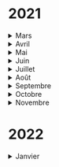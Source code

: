 # 2021

<details>
<summary>Mars</summary>
<br>
===== Rubrique: logiciels libres ======    

* Découverte de la Free Software Fondation , l'organisme dérrière les outils GNU et la license GPL: https://www.fsf.org/ 
* Actualités FSF: Libre planet 2021 https://libreplanet.org/2021/
* Trouver des alternatives libres:  
    Grâce au site de la FSF: https://directory.fsf.org/wiki/Main_Page  
    Grâce au site : https://alternativeto.net/ ( libres ou pas)


## Projets

Besoins internes ( pour l'organisation) 

    - Comment gérer le pricing par projet sur AWS ? 

    - Comment gérer les noms de domaine par projets ? 

    - Avoir un espace partagé pour les documents qui soit libre et facile d'usage


Besoins projet mtchoun-mouh 

    - https://github.com/mongulu-cm/mtchoun-mouh/issues 


## Recommandations

J'ai recommandé Making sense of stream processing de Martin Klepmann qui a changé ma façon de voir l' informatique radicalement en 2016.  
 https://assets.confluent.io/m/2a60fabedb2dfbb1/original/20190307-EB-Making_Sense_of_Stream_Processing_Confluent.pdf
<br>
</details>

<details>
<summary>Avril</summary>
<br>
===== Rubrique Découverte pair à pair ====  

	Discussions randomisés 2 à 2 avec la roue de la fortune  
	Room 01:  Ngkm & Pat
	Room 02: Fbla & Dim T
	Room 03: Pscline & Ctian
	Room 04: Tkm & Eric


===== Rubrique: logiciels libres ======

Découverte OSS Cameroon

	 - https://github.com/osscameroon
	 - https://osscameroon.com
	 - https://www.notion.so/About-OSS-Cameroon-French-cf1e5a1e9b8f4040b4cf10cca7145376
	
FR Droid: le playstore libre

	- https://f-droid.org/fr/ ( fait écho au projet App store kmer d' OSS)

## Projets

   ==== Interne =====

   Partage de fichier via l'outil de synchro P2P:  https://syncthing.net/  [ à installer par tous ]  
   Proposition ajout d'un nouveau critère sur le nom du projet:   https://github.com/mongulu-cm/nje/issues/1  
   Proposition d'update du critère sur la complexité ( pas bien explicite)  
   
   Besoins pour le mois qui suit:
```
   - Relecture du site web pour correction des fautes: https://github.com/mongulu-cm/nje/issues/2
   - deltachat notification à regarder: https://kanban.picasoft.net/b/3k7ryaLS56mysgMEJ/mois-03/5YWG5Gm8LPKFQ5Bqa
   - process de Merge request: https://kanban.picasoft.net/b/3k7ryaLS56mysgMEJ/mois-03/3Bth6CPNSBdCPLoKQ

```

   ==== Mtchoun-mouh ====  
   Issues prises:
 Pat D: https://github.com/mongulu-cm/mtchoun-mouh/issues/17 
   2. Tests d'intégration/Unitaires: Fabiola/Dimitri D. ( définir comment travailler )
   Issues corrigés:
	   -  terraform remote state - https://github.com/mongulu-cm/mtchoun-mouh/issues/5
  Issues nouvelles:
        -    https://github.com/mongulu-cm/mtchoun-mouh/issues/29 ( Use terraform modules)
   
   Besoins pour le mois qui suit: https://github.com/mongulu-cm/mtchoun-mouh/issues
  
   ===== Nouveaux projets ====  
   Présentation d'une idée par Ctian.

	   -  Retours nombreux 
	   - L'aider à transformer en projet: https://kanban.picasoft.net/b/3k7ryaLS56mysgMEJ/mois-03/HTGpD7CYj2BZczo5W
	   - Sur facebook comme pas solution miracle doc bill : https://dol.roflcopter.fr/h/973MnrsxUSTG
   

## Partenariats

   ====== Partenariats ====
   1. Retour sur l'atelier JABA [ https://jabaspace.co/https://m.facebook.com/jabaspacecoworking/ ]
	   - Présentation de l'application JRME
			* Refonte du site http://www.jereussismonexamen.com/ en application mobile
			* https://m.facebook.com/jereussismonexamen/
			* https://www.facebook.com/2267041246897943/posts/2707233359545394/?sfnsn=scwspmo
        - Disponible sur syncthing
    2. ActivSpaces ( découverte OSS Cameroun)

   Besoins pour ces partenariats  
	   - https://kanban.picasoft.net/b/3k7ryaLS56mysgMEJ/mois-03


## Recommandations
    Un MOOC sur le libre:  https://mooc.chatons.org/course/view.php?id=3
<br>
</details>

<details>
<summary>Mai</summary>
<br>
===== Rubrique Découverte pair à pair ====  
Discussions ordre d'arrivée 2 à 2 avec la roue de la fortune  
Room 01:  Fernande  & Pasacline  & takam + Bill

# Projets

**Interne**

Tâches réalisés ce mois:

	- Pour avoir les notifications deltachat Android : ( validé)
	- Ajout du critère sur le nombre de mots avec tirets du projet max(2) + mise en forme (gras)
	- Mise à jour du nom du projet website sur github + Google analytics to matomo
	- Passage de R/W Capacity de DynamoDB de 5 à 1 car Up du pricing
	- Présentation du projet interne lobembe
	
	- Travail sur la définition de l'architecture Christian ( AWS AppSync)
	- Process de Merge Request: Ecrire des tests et faire des MR
	- Idées de partenariat avec OSS Cameroun :
			- Collaboration des idées de projet 
			- Partage de base de code ( modules/fonctions pareil) -  base de connaissance
			- Ateliers de vulgarisation ( culture numérique) sur le long terme
			- Eveil des consciences ( vulgarisation ) [ présents au cameroun en même temps des gens ]
			- Ateliers d'étonnement (partage)
   
Besoins pour le mois qui suit:

      - Règle écriture message commit ngankam 
             * lié à l' issue https://github.com/mongulu-cm/mtchoun-mouh/issues/7 pour terraform
             * Mettre en commentaire l'issue qu'on fixe comme ça close automatique
      - Ajouter lobembe à matomo
      - Trouver une alternative libre à https://fr.piliapp.com/random/wheel/
      - Trouver comment avoir les notifications deltachat pour ios
      
**Proposition d'update( nouveaux besoins qui nécessitent un vote )**

	-  Critère nom: le mettre en phonétique dans le titre github & trouver l'outil à préconiser ( libre) 
	-  Une  mailing list par projet ( à utiliser en lieu et place du mail du maintainer dans le code).

**Mtchoun-mouh**

   Tâches réalisés ce mois:
   
		   * Use a mailing list instead of the maintainer mail only
		   * Fix issue about mail reception by maintainer
		   * Added requirements.txt for lambda functions
   
   Besoins pour le mois qui suit: 

             * https://github.com/mongulu-cm/mtchoun-mouh/issues
	             - https://github.com/mongulu-cm/mtchoun-mouh/issues/33 + Contact nyem isabelle (urgent)
  
Nouveaux projets
```
	       Présentation du projet de Ctian.
```

===== Rubrique: Partenariats =====

```
   Tâches réalisés ce mois:
	- Présentation de ce qu'est les ateliers d'étonnement à ACTIVSPACES
	- Proposition thématique JABASPACE 
	

   Besoins pour ces partenariats :
	- Contact avec OSS Cameroun + essai planification d'une réunion
	- Aider Fabiola pour sa présentation JABA SPACES
```

## Numérique Cameroun

				* https://www.investiraucameroun.com/gestion-publique/1705-16379-la-conception-du-sigipes-ii-confiee-au-tunisien-simac-pour-4-2-milliards-de-fcfa-apres-une-perte-de-7-6-milliards
				* https://www.investiraucameroun.com/gestion-publique/3004-16318-fin-2021-le-canadien-nuran-wireless-aura-livre-a-orange-cameroun-122-sites-telecoms-a-installer-dans-les-zones-rurales
				* https://www.investiraucameroun.com/economie/0405-16326-desenclavement-numerique-le-cameroun-engage-la-dynamisation-de-231-telecentres-communautaires
				* https://www.stopblablacam.com/societe/3004-6474-numerique-universitaire-le-projet-presidentiel-n-est-pas-dans-l-impasse-d-apres-ministre-fame-ndongo


## Recommandations
	* Text fragment: https://web.dev/text-fragments/
<br>
</details>

<details>
<summary>Juin</summary>
<br>
===== Rubrique Découverte pair à pair ====  
Roue de la fortune

## Projets
Création lobembe


Tâches réalisés ce mois:

    https://kanban.picasoft.net/b/3k7ryaLS56mysgMEJ/mois-03


Besoins pour le mois qui suit:

    https://kanban.picasoft.net/b/nnjPAwwM3XhAhfC4T/mois-05


Proposition d'update( nouveaux besoins qui nécessitent un vote )

    Faire tourner la rubrique recommandation


Mtchoun-mouh

      Tâches réalisés ce mois:
            https://github.com/mongulu-cm/mtchoun-mouh/pulse/monthly 
            
      Besoins pour le mois qui suit:
            https://wtf.roflcopter.fr/pics/gallery#ktmzjtL0/Mp1wbusf.png
            https://github.com/mongulu-cm/mtchoun-mouh/issues

Mah-oum

Besoins pour le mois qui suit:

     https://github.com/mongulu-cm/mah-oum/issues


## Partenariats

- Retour discussion avec Mbarga de OSS Cameroun
- Retour sur l'atelier d'étonnement du 19/06

## Recommandations
- Recherche github direct au lieu de Google

## Numérique Cameroun

           *  https://www.investiraucameroun.com/economie/0306-16455-le-cameroun-renforce-la-traque-des-vehicules-non-dedouanes-grace-a-la-nouvelle-application-portrans-cm
           * https://www.investiraucameroun.com/tic/2206-16536-au-cameroun-l-etat-offre-aux-start-ups-de-la-silicon-mountain-un-an-de-connexion-gratuite-a-l-internet-haut-debit
           * https://www.investiraucameroun.com/gestion-publique/1806-16530-cybersecurite-l-antic-declare-avoir-supprime-3-372-faux-comptes-facebook-sur-4-242-identifies-a-fin-2020
           * https://www.investiraucameroun.com/gestion-publique/1706-16525-le-cameroun-prepare-un-nouveau-modele-de-regulation-des-telecoms-en-vue-entre-autres-de-l-avenement-de-la-5g-en-2025
           * https://www.investiraucameroun.com/pdf/IC110.pdf

===== Conclusion ======

- Faire le tirage au sort des personnes qui choisiront la date
- Tirer celui qui va faire une recommandation
<br>
</details>

<details>
<summary>Juillet</summary>
<br>
Réu: 7 / 9 personnes

# Recommandations

- https://github.com/cloudposse
- https://www.youtube.com/watch?v=f5EpcWp0THw ( GitOps)
- https://fr.z-lib.org/ ou http://libgen.li/

## Partenariats

Retour atelier d'étonnement: https://peertube.stream/w/p/eadEpGeT6RgKMVyJ3PHtjh

## Projets

Mtchoun-mouh

      Tâches réalisés ce mois:
            https://github.com/mongulu-cm/mtchoun-mouh/pulse/monthly 
            
      Besoins pour le mois qui suit:
            https://github.com/mongulu-cm/mtchoun-mouh/issues

Mah-oum

Tâches réalisés ce mois:

Besoins pour le mois qui suit:

     https://github.com/mongulu-cm/mah-oum/issues


Interne

Tâches réalisés ce mois:

    https://kanban.picasoft.net/b/nnjPAwwM3XhAhfC4T/mois-05

    https://github.com/mongulu-cm/nje/commits/main

    https://github.com/mongulu-cm/lobembe/commits/main 

    Document deltachat


Besoins pour le mois qui suit:

    https://kanban.picasoft.net/b/NfcyeZRKRf4L2Z87w/mois-06


Proposition d'update( nouveaux besoins qui nécessitent un vote )

    RAS



## Numérique Cameroun

    Numérique Cameroun

           *  https://www.investiraucameroun.com/telecom/2107-16661-fibre-optique-mtn-globalconnect-s-engage-a-commercialiser-quatre-cables-sous-marins-de-l-operateur-public-camtel
           * https://www.investiraucameroun.com/economie/2107-16665-telecoms-le-cameroun-et-le-gabon-desormais-interconnectes-par-un-reseau-de-fibre-optique-long-de-22-km

===== Conclusion ======

- Faire le tirage au sort des personnes qui choisiront la date
<br>
</details>

<details>
<summary>Août</summary>
<br>
Réu: 5 / 6 personnes

===== Rubrique: Recommandations =====  
GitOps

    https://jeromedecoster.github.io/aws/gitops-terraform/ 

    https://learn.hashicorp.com/tutorials/terraform/github-actions

    https://docs.aws.amazon.com/AmazonS3/latest/userguide/example-walkthroughs-managing-access-example2.html


Maps

    https://organicmaps.app/


Le cookie connecté: https://www.youtube.com/c/Cookieconnect%C3%A9/videos

Python  date:

    https://github.com/wdm0006/dateinfer

    https://pypi.org/project/python-dateutil/


Intelligence artificielle:

    https://openclassrooms.com/fr/courses/6417031-objectif-ia-initiez-vous-a-lintelligence-artificielle


How Google Search works: https://www.google.com/intl/en_au/search/howsearchworks/

## Partenariats

- Retour sur l'atelier détonnement du 21/08/2021
      Atelier étonnement:  17 personnes ( 5 en présentiel)  dont 4 du collectif

    Enregitrement: https://peertube.stream/w/aqNcqHTYejNJCZVALPHkeE




# Projets

Mtchoun-mouh

    Tâches réalisés ce mois:
          https://github.com/mongulu-cm/mtchoun-mouh/pulse/monthly 
          
    Besoins pour le mois qui suit:
          https://github.com/mongulu-cm/mtchoun-mouh/issues

Mah-oum

Tâches réalisés ce mois:

Besoins pour le mois qui suit:

     https://github.com/mongulu-cm/mah-oum/issues


Interne

Tâches réalisés ce mois:

    https://kanban.picasoft.net/b/NfcyeZRKRf4L2Z87w/mois-06

    https://github.com/mongulu-cm/nje/commits/main

    https://github.com/mongulu-cm/lobembe/commits/main 


Besoins pour le mois qui suit:

    https://kanban.picasoft.net/b/Qsf3zdBxcoBX3P/mois-07



Proposition d'update( nouveaux besoins qui nécessitent un vote )

    Choix du nouveau thème des ateliers d' étonnement: Infrastructure



## Numérique Cameroun

```
https://twitter.com/LaKmerTech
https://www.investiraucameroun.com/economie/2408-16754-commerce-electronique-whatsapp-est-le-reseau-social-le-plus-utilise-au-cameroun-pour-les-transactions
https://www.investiraucameroun.com/economie/2308-16748-gsma-conseille-aux-entreprises-de-s-associer-afin-reduire-les-couts-et-booster-le-commerce-electronique-dans-la-ceeac
https://www.stopblablacam.com/societe/1908-7115-au-cameroun-le-boom-des-tic-place-la-securite-des-donnees-personnelles-au-c-ur-des-preoccupations
```

===== Conclusion ======
- Faire le tirage au sort des personnes qui choisiront la date
<br>
</details>


<details>
<summary>Septembre</summary>
<br>
Réu: 7 / 7 personnes

## Recommandations

```
cours sur le réferencement naturelle  de Google:
*  https://developers.google.com/search (cours  seo google) 

GitOps:
*https://www.reddit.com/r/devops/comments/io873e/gitops_the_bad_and_the_ugly/
https://www.reddit.com/r/kubernetes/comments/imgqoj/gitops_the_bad_and_the_ugly/g418vn9/
```

===== Rubrique: Partenariats =====

- Retour sur l'atelier d'étonnement avec ActiveSpace:  
      Atelier étonnement:  il n'a pas eu lieu , on devra juste le transmettre le flyer pour la communication sur l'atelier.


- Retour sur l'atelier d'étonnement avec JABASpace:

    on a deja défini les themes , les dates restent à determiner par JABASpace.



## Projets

Mtchoun-mouh
```
Tâches réalisés ce mois:
      https://github.com/mongulu-cm/mtchoun-mouh/pulse/monthly 
      
Besoins pour le mois qui suit:
      https://github.com/mongulu-cm/mtchoun-mouh/issues
```

Mah-oum

    Tâches réalisés ce mois:
    
    Besoins pour le mois qui suit:
    
         https://github.com/mongulu-cm/mah-oum/issues


Interne

Tâches réalisés ce mois:

    https://kanban.picasoft.net/b/NfcyeZRKRf4L2Z87w/mois-07

    https://github.com/mongulu-cm/nje/commits/main

    https://github.com/mongulu-cm/lobembe/commits/main 


Besoins pour le mois qui suit:

    https://kanban.picasoft.net/b/Qsf3zdBxcoBX3P/mois-08_



Proposition d'update( nouveaux besoins qui nécessitent un vote )

    proposition de nouveau projet : reférencement de tous les associations camerounaises en france 

    https://peertube.stream/w/qmMMLyMbzAU8HWWAk1LAQJ



## Numerique Cameroun
```
https://www.stopblablacam.com/culture-et-societe/3008-7184-region-de-l-est-des-jeunes-s-engagent-contre-la-cybercriminalite-et-pour-l-usage-responsable-des-reseaux-sociaux
https://www.investiraucameroun.com/economie/2708-16769-publicite-avec-la-geolocalisation-des-panneaux-la-communaute-urbaine-de-douala-double-ses-recettes-a-fin-juillet-2021
https://www.investiraucameroun.com/economie/0309-16805-le-cameroun-prepare-des-mesures-fiscales-visant-a-decourager-les-transactions-en-especes-en-2022
https://siecledigital.fr/2021/09/18/whatsapp-test-un-annuaire-dentreprise-au-bresil/
```

===== Conclusion ======
- Faire le tirage au sort des personnes qui choisiront la date boris et flomin  de la prochaine reunion du collectif
<br>
</details>


<details>
<summary>Octobre</summary>
<br>
Réu: 4 / 8 personnes

## Recommandations

```
https://soundcloud.com/user-681822948/jabra-focus-on-work-concentration-music
https://agreg-info.org/
https://docs.bamboolib.8080labs.com
https://getferdi.com/
https://github.com/awesome-selfhosted/awesome-selfhosted
https://www.loom.com/ ( not opensource but too easy :( )
```

===== Rubrique: Partenariats =====

- Plus d'atelier avec ACTIVSAPCES ( atelier présentiel)
- Plus d'atelier avec JABASPACES pendant une période ( Différence de vision )
- ENSPY Alumni ( conseil) :  https://www.youtube.com/watch?v=vYxmd3BmOW0


## Projets

Mtchoun-mouh

      Tâches réalisés ce mois:
            https://github.com/mongulu-cm/mtchoun-mouh/pulse/monthly 
            
      Besoins pour le mois qui suit:
            https://github.com/mongulu-cm/mtchoun-mouh/issues

Mah-oum

Acu'te
```
Tâches réalisés ce mois:
      https://github.com/mongulu-cm/acu-te/pulse/monthly
      
Besoins pour le mois qui suit:
      https://github.com/mongulu-cm/acute/issues
```


Interne
Tâches réalisés ce mois:

    https://kanban.picasoft.net/b/Qsf3zdBxcoBX3P/mois-08
    https://github.com/mongulu-cm/nje/commits/main
    https://github.com/mongulu-cm/lobembe/commits/main 


Besoins pour le mois qui suit:

    https://kanban.picasoft.net/b/WsSxG5ejRpPuYQogn/mois-09


Proposition d'update ( nouveaux besoins qui nécessitent un vote )

    Ajoutez l'upskilling comme truc positif du collectif

    Enlever la partie et au Cameroun sur le site ?

    Quittez deltatchat car peu d'interaction même si cool qu'asynchrone


Nouveaux projets

    Présentation du projet de Tchepga



## Numerique Cameroun

```
https://www.investiraucameroun.com/economie/2809-16911-cree-en-2020-le-centre-technologique-camerounais-innotech-lab-annonce-avoir-concu-et-monte-un-vehicule ( possible partenaire DTA)
https://www.investiraucameroun.com/economie/3009-16923-la-banque-mondiale-accorde-un-credit-de-plus-de-55-milliards-de-fcfa-au-cameroun-pour-developper-le-numerique
https://www.investiraucameroun.com/telecom/1510-16993-orange-et-la-cooperation-allemande-inaugurent-a-douala-le-6e-orange-digital-center-en-afrique-pour-former-les-jeunes-au-numerique
https://www.investiraucameroun.com/gestion-publique/2310-17028-anthony-same-st-digital-le-cloud-est-devenu-une-ressource-aussi-essentielle-aux-entreprises-que-l-electricite
https://www.investiraucameroun.com/gestion-publique/2310-17027-apres-les-operateurs-de-telephonie-mobile-les-startups-invitees-a-se-connecter-au-switch-national-camerounais
https://www.investiraucameroun.com/finance/2510-17029-mobile-money-avec-64-8-des-comptes-et-73-1-des-transactions-le-cameroun-domine-le-marche-de-la-cemac-en-2020
https://www.investiraucameroun.com/economie/2710-17049-le-cameroun-veut-redynamiser-ses-telecentres-communautaires-pour-booster-l-acces-aux-tic-dans-les-zones-rurales
https://www.investiraucameroun.com/economie/3010-17064-telecentres-communautaires-ce-que-revele-l-audit-du-projet-que-souhaite-relancer-le-cameroun
https://www.investiraucameroun.com/economie/2810-17055-telecentres-communautaires-depuis-2013-le-cameroun-a-englouti-26-milliards-de-fcfa-sans-resultats-probants
```
<br>
</details>

<details>
<summary>Novembre</summary>
<br>
Présence: 5 / 7 personnes

## Recommandations

```
    https://www.jetbrains.com/code-with-me/   
    https://visualstudio.microsoft.com/fr/services/live-share/    
    https://docs.microsoft.com/fr-fr/windows/wsl/tutorials/gui-apps  
    https://github.com/neovim/neovim
    https://github.com/public-apis/public-apis
    https://github.com/marketplace/github-learning-lab
    https://www.amazon.com/s?rh=p_27%3AAWS+Training+%26+Certification&language=en_US
    https://devopscube.com/best-opensource-monitoring-tools/
```


## Partenariats

- ENSPY Alumni ( conseil) :  Test des outils proposés et assez difficile d'installation ...

## Numérique Cameroun

```
https://www.investiraucameroun.com/gestion-publique/1011-17114-l-application-camerounaise-ouicare-remporte-le-prix-orange-de-l-entreprenariat-social-en-afrique-et-au-moyen-orient  
https://www.investiraucameroun.com/gestion-publique/0311-17087-grace-a-l-application-tourcmr-developpee-par-nchimsy-teq-le-cameroun-lance-la-promotion-de-145-sites-touristiques  
https://www.stopblablacam.com/economie/0411-7659-e-commerce-une-plateforme-pour-dedouaner-des-marchandises-acquises-de-l-etranger-par-voie-electronique  
https://www.investiraucameroun.com/economie/2611-17204-la-beac-veut-creer-une-plateforme-numerique-pour-faciliter-la-collecte-des-donnees-sur-les-societes-dassurance  
```
<br>
</details>

# 2022

<details>
<summary>Janvier</summary>
<br>
Présence: X personnes

## Recommandations

```
    Use t on github to search for a specific files
    https://blog.stephane-robert.info/post/python-pipx-piptools-pipdeptree/
    https://github.com/aws-samples/s3-to-lambda-patterns
    https://www.youtube.com/watch?v=U_bHqgOdZS8 ( OBS for beginners )
    https://github.com/ezbz/gitlabber ( clone an organization )
    https://github.com/PacktPublishing/Learning_DevOps
    https://training.linuxfoundation.org/cloud-containers/?SSAID=746540&sscid=c1k5_gf3qr
    https://huggingface.co/
    https://gto76.github.io/python-cheatsheet/
    https://github.com/antonmedv/fx
```


## Partenariats


## Numérique Cameroun

```
  
```
<br>
</details>